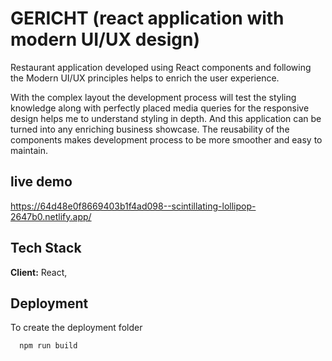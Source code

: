 # GERICHT (react application with modern UI/UX design)

Restaurant application developed using React components and following the Modern UI/UX principles helps to enrich the user experience.

With the complex layout the development process will test the styling knowledge along with perfectly placed media queries for the responsive design helps me to understand styling in depth. And this application can be turned into any enriching business showcase. The reusability of the components makes development process to be more smoother and easy to maintain.

## live demo

https://64d48e0f8669403b1f4ad098--scintillating-lollipop-2647b0.netlify.app/

## Tech Stack

**Client:** React,

## Deployment

To create the deployment folder

```bash
  npm run build
```
